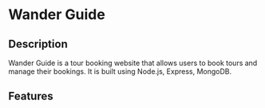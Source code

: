 <h1>Wander Guide</h1>

<h2>Description</h2>
Wander Guide is a tour booking website that allows users to book tours and manage their bookings. It is built using Node.js, Express, MongoDB.

<h2>Features</h2>




